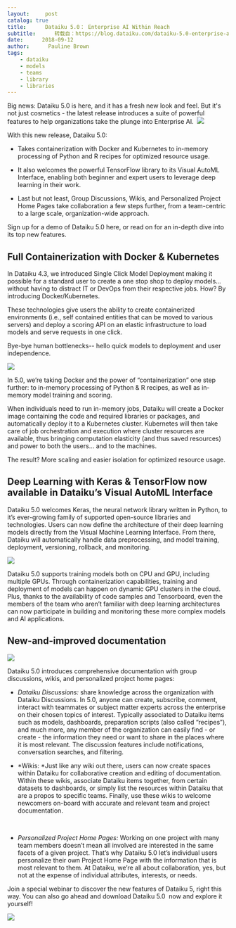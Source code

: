 ```yaml
---
layout:     post
catalog: true
title:      Dataiku 5.0： Enterprise AI Within Reach
subtitle:      转载自：https://blog.dataiku.com/dataiku-5.0-enterprise-ai-within-reach
date:      2018-09-12
author:      Pauline Brown
tags:
    - dataiku
    - models
    - teams
    - library
    - libraries
---
```


Big news: Dataiku 5.0 is here, and it has a fresh new look and feel. But it's not just cosmetics - the latest release introduces a suite of powerful features to help organizations take the plunge into Enterprise AI. 
![](https://blog.dataiku.com/hs-fs/hubfs/540%20lighter_5.0%20original%20banner.png?t=1536943146632&width=4001&name=540%20lighter_5.0%20original%20banner.png)


With this new release, Dataiku 5.0:

- Takes containerization with Docker and Kubernetes to in-memory processing of Python and R recipes for optimized resource usage.

- It also welcomes the powerful TensorFlow library to its Visual AutoML Interface, enabling both beginner and expert users to leverage deep learning in their work.

- Last but not least, Group Discussions, Wikis, and Personalized Project Home Pages take collaboration a few steps further, from a team-centric to a large scale, organization-wide approach.


Sign up for a demo of Dataiku 5.0 here, or read on for an in-depth dive into its top new features.

## Full Containerization with Docker & Kubernetes

In Dataiku 4.3, we introduced Single Click Model Deployment making it possible for a standard user to create a one stop shop to deploy models... without having to distract IT or DevOps from their respective jobs. How? By introducing Docker/Kubernetes. 

These technologies give users the ability to create containerized environments (i.e., self contained entities that can be moved to various servers) and deploy a scoring API on an elastic infrastructure to load models and serve requests in one click. 

Bye-bye human bottlenecks-- hello quick models to deployment and user independence.

**![](https://blog.dataiku.com/hs-fs/hubfs/docker.png?t=1536943146632&width=500&name=docker.png)**

In 5.0, we’re taking Docker and the power of “containerization” one step further: to in-memory processing of Python & R recipes, as well as in-memory model training and scoring. 

When individuals need to run in-memory jobs, Dataiku will create a Docker image containing the code and required libraries or packages, and automatically deploy it to a Kubernetes cluster. Kubernetes will then take care of job orchestration and execution where cluster resources are available, thus bringing computation elasticity (and thus saved resources) and power to both the users… and to the machines. 

The result? More scaling and easier isolation for optimized resource usage. 

## Deep Learning with Keras & TensorFlow now available in Dataiku’s Visual AutoML Interface

Dataiku 5.0 welcomes Keras, the neural network library written in Python, to it’s ever-growing family of supported open-source libraries and technologies. Users can now define the architecture of their deep learning models directly from the Visual Machine Learning Interface. From there, Dataiku will automatically handle data preprocessing, and model training, deployment, versioning, rollback, and monitoring.

**![](https://blog.dataiku.com/hs-fs/hubfs/tensorflow+Keras_screen.png?t=1536943146632&width=600&name=tensorflow+Keras_screen.png)**

Dataiku 5.0 supports training models both on CPU and GPU, including multiple GPUs. Through containerization capabilities, training and deployment of models can happen on dynamic GPU clusters in the cloud. Plus, thanks to the availability of code samples and Tensorboard, even the members of the team who aren’t familiar with deep learning architectures can now participate in building and monitoring these more complex models and AI applications.

## New-and-improved documentation

**![](https://blog.dataiku.com/hs-fs/hubfs/discussion_screen.png?t=1536943146632&width=600&name=discussion_screen.png)**

Dataiku 5.0 introduces comprehensive documentation with group discussions, wikis, and personalized project home pages:

- *Dataiku Discussions:* share knowledge across the organization with Dataiku Discussions. In 5.0, anyone can create, subscribe, comment, interact with teammates or subject matter experts across the enterprise on their chosen topics of interest. Typically associated to Dataiku items such as models, dashboards, preparation scripts (also called “recipes”), and much more, any member of the organization can easily find - or create - the information they need or want to share in the places where it is most relevant. The discussion features include notifications, conversation searches, and filtering.


- *Wikis: *Just like any wiki out there, users can now create spaces within Dataiku for collaborative creation and editing of documentation. Within these wikis, associate Dataiku items together, from certain datasets to dashboards, or simply list the resources within Dataiku that are a propos to specific teams. Finally, use these wikis to welcome newcomers on-board with accurate and relevant team and project documentation.


 

- *Personalized Project Home Pages:* Working on one project with many team members doesn’t mean all involved are interested in the same facets of a given project. That’s why Dataiku 5.0 let’s individual users personalize their own Project Home Page with the information that is most relevant to them. At Dataiku, we’re all about collaboration, yes, but not at the expense of individual attributes, interests, or needs.


Join a special webinar to discover the new features of Dataiku 5, right this way. You can also go ahead and download Dataiku 5.0  now and explore it yourself!

![](https://no-cache.hubspot.com/cta/default/2123903/20f6d47e-bd99-437e-bbbe-630f2dee08bd.png)

